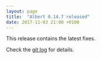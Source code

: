 ```yaml
---
layout: page
title:  "Albert 0.14.7 released"
date: 2017-11-03 21:00 +0100
---
```


This release contains the latest fixes.

Check the [git log](https://github.com/albertlauncher/albert/commits/v0.14.7) for details.
